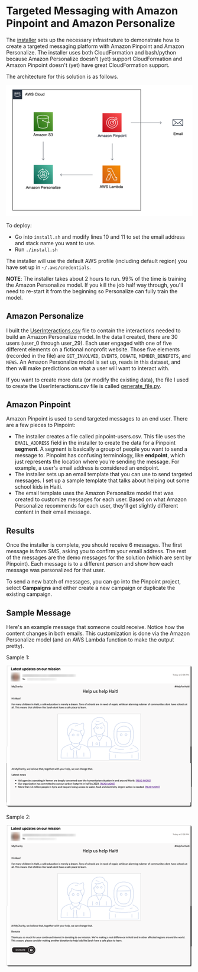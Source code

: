 # Targeted Messaging with Amazon Pinpoint and Amazon Personalize

The [installer](install.sh) sets up the necessary infrastruture to demonstrate how to create a targeted messaging platform with Amazon Pinpoint and Amazon Personalize. The installer uses both CloudFormation and bash/python because Amazon Personalize doesn't (yet) support CloudFormation and Amazon Pinpoint doesn't (yet) have great CloudFormation support.

The architecture for this solution is as follows.

![Targeted Messaging Architecture](./support/Architecture.png)

To deploy:
- Go into `install.sh` and modify lines 10 and 11 to set the email address and stack name you want to use.
- Run `./install.sh`

The installer will use the default AWS profile (including default region) you have set up in `~/.aws/credentials`. 

**NOTE**: The installer takes about 2 hours to run. 99% of the time is training the Amazon Personalize model. If you kill the job half way through, you'll need to re-start it from the beginning so Personalize can fully train the model.

## Amazon Personalize
I built the [UserInteractions.csv](UserInteractions.csv) file to contain the interactions needed to build an Amazon Personalize model. In the data I created, there are 30 users (user_0 through user_29). Each user engaged with one of five different elements on a fictional nonprofit website. Those five elements (recorded in the file) are `GET_INVOLVED`, `EVENTS`, `DONATE`, `MEMBER_BENEFITS`, and `NEWS`. An Amazon Personalize model is set up, reads in this dataset, and then will make predictions on what a user will want to interact with. 

If you want to create more data (or modify the existing data), the file I used to create the UserInteractions.csv file is called [generate_file.py](./support/generate_file.py). 

## Amazon Pinpoint
Amazon Pinpoint is used to send targeted messages to an end user. There are a few pieces to Pinpoint:
- The installer creates a file called pinpoint-users.csv. This file uses the `EMAIL_ADDRESS` field in the installer to create the data for a Pinpoint **segment**. A segment is basically a group of people you want to send a message to. Pinpoint has confusing terminology, like **endpoint**, which just represents the location where you're sending the message. For example, a user's email address is considered an endpoint. 
- The installer sets up an email template that you can use to send targeted messages. I set up a sample template that talks about helping out some school kids in Haiti.
- The email template uses the Amazon Personalize model that was created to customize messages for each user. Based on what Amazon Personalize recommends for each user, they'll get slightly different content in their email message.

## Results
Once the installer is complete, you should receive 6 messages. The first message is from SMS, asking you to confirm your email address. The rest of the messages are the demo messages for the solution (which are sent by Pinpoint). Each message is to a different person and show how each message was personalized for that user.

To send a new batch of messages, you can go into the Pinpoint project, select **Campaigns** and either create a new campaign or duplicate the existing campaign. 

## Sample Message
Here's an example message that someone could receive. Notice how the content changes in both emails. This customization is done via the Amazon Personalize model (and an AWS Lambda function to make the output pretty).

Sample 1:

![Sample 1](./support/sample1.png)

Sample 2:

![Sample 2](./support/sample2.png)
